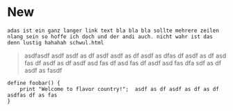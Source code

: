 # New

```adas ist ein ganz langer link text bla bla bla sollte mehrere zeilen nlang sein so hoffe ich doch und der andi auch. nicht wahr ist das denn lustig hahahah schwul.html```

> asdfasdf asdf asdf as df asdf asdf as df asdf as dfas df asdf as df asd fas df asdf as df asdf asd fas df asd fas df asdf asd fas dfa sdf as df asdf as  fasdf 

~~~
define foobar() {
    print "Welcome to flavor country!";  asdf as df asdf as df as df asdfas df as fas 
}
~~~

